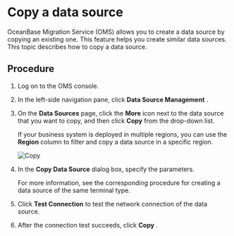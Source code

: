 Copy a data source 
=======================================

OceanBase Migration Service (OMS) allows you to create a data source by copying an existing one. This feature helps you create similar data sources. This topic describes how to copy a data source. 

Procedure 
------------------------------

1. Log on to the OMS console.

   

2. In the left-side navigation pane, click **Data Source Management** .

   

3. On the **Data Sources** page, click the **More** icon next to the data source that you want to copy, and then click **Copy** from the drop-down list. 

   If your business system is deployed in multiple regions, you can use the **Region** column to filter and copy a data source in a specific region. 

   ![Copy](https://help-static-aliyun-doc.aliyuncs.com/assets/img/en-US/7574229461/p312628.png)
   

4. In the **Copy Data Source** dialog box, specify the parameters. 

   For more information, see the corresponding procedure for creating a data source of the same terminal type.
   

5. Click **Test Connection** to test the network connection of the data source.

   

6. After the connection test succeeds, click **Copy** .

   



